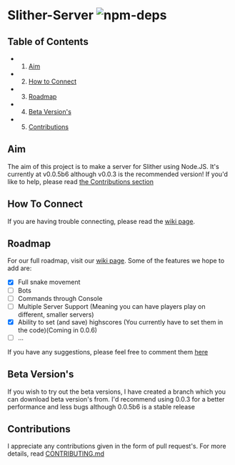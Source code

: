# Slither-Server ![npm-deps](https://david-dm.org/RowanHarley/Slither-Server.svg)

## Table of Contents

- 1. [Aim](#aim)
- 2. [How to Connect](#how-to-connect)
- 3. [Roadmap](#roadmap)
- 4. [Beta Version's](#beta-versions)
- 5. [Contributions](#contributions)

<a name = "aim" href="#aim"></a>

## Aim

The aim of this project is to make a server for Slither using Node.JS. It's currently at v0.0.5b6 although v0.0.3 is the recommended version! If you'd like to help, please read <a href="#contributions">the Contributions section</a>

<a name = "howtoconnect" href="#how-to-connect"></a>

## How To Connect

If you are having trouble connecting, please read the [wiki page](https://github.com/RowanHarley/Slither-Server/wiki/Connecting-To-The-Server).

<a name = "roadmap" href="#roadmap"></a>

## Roadmap

For our full roadmap, visit our [wiki page](https://github.com/RowanHarley/Slither-Server/wiki/Roadmap).
Some of the features we hope to add are:

- [x] Full snake movement
- [ ] Bots
- [ ] Commands through Console
- [ ] Multiple Server Support (Meaning you can have players play on different, smaller servers)
- [x] Ability to set (and save) highscores (You currently have to set them in the code)(Coming in 0.0.6)
- [ ] ...

If you have any suggestions, please feel free to comment them [here](https://github.com/RowanHarley/Slither-Server/issues/1)

<a name = "beta-versions" href="#beta-versions"></a>

## Beta Version's

If you wish to try out the beta versions, I have created a branch which you can download beta version's from. I'd recommend using 0.0.3 for a better performance and less bugs although 0.0.5b6 is a stable release


<a name="contributions" href="#contributions"></a>

## Contributions

I appreciate any contributions given in the form of pull request's. For more details, read [CONTRIBUTING.md](https://github.com/RowanHarley/Slither-Server/blob/master/CONTRIBUTING.md)
